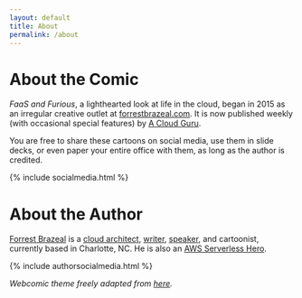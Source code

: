 ```yaml
---
layout: default
title: About
permalink: /about
---
```

# About the Comic

*FaaS and Furious*, a lighthearted look at life in the cloud, began in 2015 as an irregular creative outlet at [forrestbrazeal.com](https://forrestbrazeal.com). It is now published weekly (with occasional special features) by [A Cloud Guru](https://acloud.guru).

You are free to share these cartoons on social media, use them in slide decks, or even paper your entire office with them, as long as the author is credited.

{% include socialmedia.html %}

# About the Author

[Forrest Brazeal](https://forrestbrazeal.com) is a [cloud architect](https://www.trek10.com/blog/author/forrest-brazeal/), [writer](https://cloudirregular.substack.com), [speaker](https://forrestbrazeal.com/events), and cartoonist, currently based in Charlotte, NC. He is also an [AWS Serverless Hero](https://aws.amazon.com/developer/community/heroes/forrest-brazeal/).

{% include authorsocialmedia.html %}

*Webcomic theme freely adapted from [here](https://peahatlanding.github.io/Plain-Webcomic/).*
